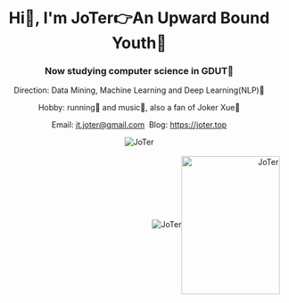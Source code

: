 <h1 align="center">Hi👋, I'm JoTer👉An Upward Bound Youth🙋</h1>
<h3 align="center">Now studying computer science in GDUT🏫</h3>
<p align="center">Direction: Data Mining, Machine Learning and Deep Learning(NLP)💭</p>
<p align="center">Hobby: running🏃 and music🎵, also a fan of Joker Xue🎤</p>
<p align="center">Email: <a href="mailto:jt.joter@gmail.com">jt.joter@gmail.com</a>&nbsp;&nbsp;Blog: <a href="https://joter.top">https://joter.top</a></p>

<div align=center>
<img align="center" src="https://github-readme-stats.vercel.app/api/top-langs/?username=J-o-T-e-r&layout=compact&exclude_repo=J-o-T-e-r.github.io&theme=react" alt="JoTer" />
</div><br>
<div align=right>
<img  src="https://github-readme-stats.vercel.app/api?username=J-o-T-e-r&show_icons=true&theme=react" alt="JoTer" /><img align="center" src="https://cdn.jsdelivr.net/gh/J-o-T-e-r/Image_Warehouse/img/img.png" alt="JoTer" width="176" height="248" />
</div>

<!--
**J-o-T-e-r/J-o-T-e-r** is a ✨ _special_ ✨ repository because its `README.md` (this file) appears on your GitHub profile.

Here are some ideas to get you started:

- 🔭 I’m currently working on ...
- 🌱 I’m currently learning ...
- 👯 I’m looking to collaborate on ...
- 🤔 I’m looking for help with ...
- 💬 Ask me about ...
- 📫 How to reach me: ...
- 😄 Pronouns: ...
- ⚡ Fun fact: ...
-->
